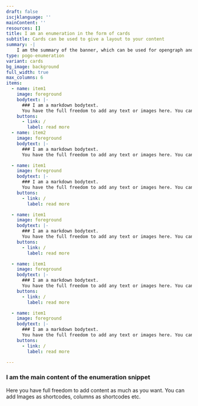 ```yaml
---
draft: false
iscjklanguage: ''
mainContent: ''
resources: []
title: I am an enumeration in the form of cards
subtitle: Cards can be used to give a layout to your content
summary: -|
    I am the summary of the banner, which can be used for opengraph and SEO descriptions
type: pogo-enumeration
variant: cards
bg_image: background
full_width: true
max_columns: 6
items:
  - name: item1
    image: foreground
    bodytext: |-
      ### I am a markdown bodytext.
      You have the full freedom to add any text or images here. You can even embed columns as shortcodes.
    buttons:
      - link: /
        label: read more
  - name: item2
    image: foreground
    bodytext: |-
      ### I am a markdown bodytext.
      You have the full freedom to add any text or images here. You can even embed columns as shortcodes.

  - name: item1
    image: foreground
    bodytext: |-
      ### I am a markdown bodytext.
      You have the full freedom to add any text or images here. You can even embed columns as shortcodes.
    buttons:
      - link: /
        label: read more

  - name: item1
    image: foreground
    bodytext: |-
      ### I am a markdown bodytext.
      You have the full freedom to add any text or images here. You can even embed columns as shortcodes.
    buttons:
      - link: /
        label: read more

  - name: item1
    image: foreground
    bodytext: |-
      ### I am a markdown bodytext.
      You have the full freedom to add any text or images here. You can even embed columns as shortcodes.
    buttons:
      - link: /
        label: read more

  - name: item1
    image: foreground
    bodytext: |-
      ### I am a markdown bodytext.
      You have the full freedom to add any text or images here. You can even embed columns as shortcodes.
    buttons:
      - link: /
        label: read more

---
```

### I am the main content of the enumeration snippet

Here you have full freedom to add content as much as you want.
You can add  Images as shortcodes, columns as shortcodes etc.
